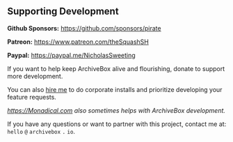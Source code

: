 ## Supporting Development

**Github Sponsors:** https://github.com/sponsors/pirate

**Patreon:** https://www.patreon.com/theSquashSH

**Paypal:** https://paypal.me/NicholasSweeting
 
If you want to help keep ArchiveBox alive and flourishing, donate to support more development.

You can also [hire me](https://zulip.archivebox.io/#narrow/stream/167-enterprise/topic/welcome/near/1191102) to do corporate installs and prioritize developing your feature requests.

*https://Monadical.com also sometimes helps with ArchiveBox development.*

If you have any questions or want to partner with this project, contact me at: `hello` `@` `archivebox` `.` `io`.